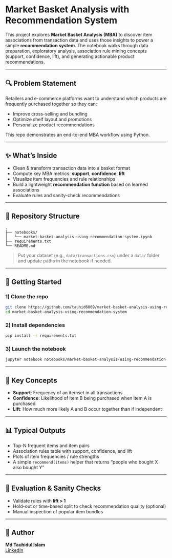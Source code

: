 # Market Basket Analysis with Recommendation System

This project explores **Market Basket Analysis (MBA)** to discover item associations from transaction data and uses those insights to power a simple **recommendation system**. The notebook walks through data preparation, exploratory analysis, association rule mining concepts (support, confidence, lift), and generating actionable product recommendations.

---

## 🔍 Problem Statement
Retailers and e-commerce platforms want to understand which products are frequently purchased together so they can:
- Improve cross-selling and bundling
- Optimize shelf layout and promotions
- Personalize product recommendations

This repo demonstrates an end-to-end MBA workflow using Python.

---

## ✨ What’s Inside
- Clean & transform transaction data into a basket format
- Compute key MBA metrics: **support**, **confidence**, **lift**
- Visualize item frequencies and rule relationships
- Build a lightweight **recommendation function** based on learned associations
- Evaluate rules and sanity-check recommendations

---

## 📁 Repository Structure
```
.
├── notebooks/
│   └── market-basket-analysis-using-recommendation-system.ipynb
├── requirements.txt
└── README.md
```

> Put your dataset (e.g., `data/transactions.csv`) under a `data/` folder and update paths in the notebook if needed.

---

## 🚀 Getting Started

### 1) Clone the repo
```bash
git clone https://github.com/tauhid6069/market-basket-analysis-using-recommendation-system.git
cd market-basket-analysis-using-recommendation-system
```

### 2) Install dependencies
```bash
pip install -r requirements.txt
```

### 3) Launch the notebook
```bash
jupyter notebook notebooks/market-basket-analysis-using-recommendation-system.ipynb
```

---

## 🧠 Key Concepts
- **Support**: Frequency of an itemset in all transactions  
- **Confidence**: Likelihood of item B being purchased when item A is purchased  
- **Lift**: How much more likely A and B occur together than if independent  

---

## 📊 Typical Outputs
- Top-N frequent items and item pairs
- Association rules table with support, confidence, and lift
- Plots of item frequencies / rule strengths
- A simple `recommend(items)` helper that returns “people who bought X also bought Y”

---

## 🧪 Evaluation & Sanity Checks
- Validate rules with **lift > 1**
- Hold-out or time-based split to check recommendation quality (optional)
- Manual inspection of popular item bundles

---

## 🙌 Author
**Md Tauhidul Islam**  
[LinkedIn](https://www.linkedin.com/in/tauhidul-islam) 
